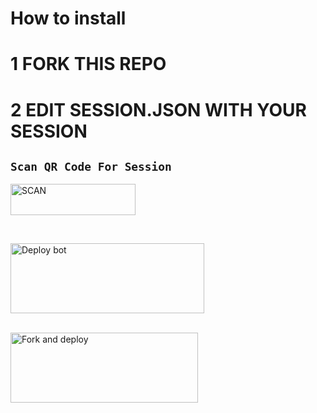 #  How to install 
# 1 FORK THIS REPO 
# 2 EDIT SESSION.JSON WITH YOUR SESSION 
## `Scan QR Code For Session`
<a href="https://raganork-qr.herokuapp.com/api"><img align="center" src="https://i.imgur.com/aic8W3F.jpeg" alt="SCAN" height="50" width="200" /></a>
<br>
<div>
<br>
  
<a href="https://raganork-api.vercel.app/api/deploy-md" target="blank"><img align="center" src="https://i.imgur.com/gtK4XLX.png" alt="Deploy bot" height="112" width="310" /></a>
  <div>
<br>
<a href="https://github.com/sou6av/raganork-md-deploy/fork"><img align="center" src="https://i.imgur.com/rM1IC4u.png" alt="Fork and deploy" height="112" width="300" /></a>
<div>
  <br>
